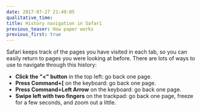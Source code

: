 ```yaml
---
date: 2017-07-27 21:49:05
qualitative_time: 
title: History navigation in Safari
previous_teaser: How paper works
previous_first: true
---
```

Safari keeps track of the pages you have visited in each tab, so you can easily return to pages you were looking at before.
There are lots of ways to use to navigate through this history:

* **Click the "<" button** in the top left: go back one page.
* **Press Command+[** on the keyboard: go back one page.
* **Press Command+Left Arrow** on the keyboard: go back one page.
* **Swipe left with two fingers** on the trackpad: go back one page, freeze for a few seconds, and zoom out a little.

